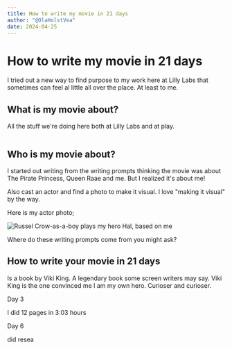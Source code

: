 ```yaml
---
title: How to write my movie in 21 days
author: "@OlaHolstVea"
date: 2024-04-25
---
```


# How to write my movie in 21 days

I tried out a new way to find purpose to my work here at Lilly Labs that sometimes can feel al little all over the place. At least to me.


## What is my movie about?

All the stuff we're doing here both at Lilly Labs and at play.

![]()


## Who is my movie about?

I started out writing from the writing prompts thinking the movie was about The Pirate Princess, Queen Raae and me. But I realized it's about me!

Also cast an actor and find a photo to make it visual. I love "making it visual" by the way.

Here is my actor photo;

![Russel Crow-as-a-boy plays my hero Hal, based on me](https://pbs.twimg.com/media/GMBdizKXQAAsNR8?format=png&name=900x900)

Where do these writing prompts come from you might ask?

## How to write your movie in 21 days

Is a book by Viki King. A legendary book some screen writers may say. Viki King is the one convinced me I am my own hero. Curioser and curioser.

Day 3

I did 12 pages in 3:03 hours


Day 6

did resea